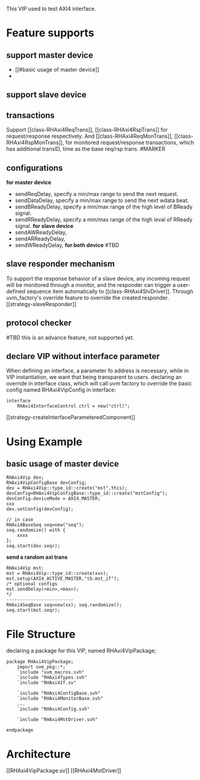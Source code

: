 This VIP used to test AXI4 interface.
# Feature supports
## support master device
- [[#basic usage of master device]]
- 
## support slave device

## transactions
Support [[class-RHAxi4ReqTrans]], [[class-RHAxi4RspTrans]] for request/response respectively.
And [[class-RHAxi4ReqMonTrans]], [[class-RHAxi4RspMonTrans]], for monitored request/response transactions, which has additional transID, time as the base req/rsp trans.
#MARKER
## configurations
**for master device**
- sendReqDelay, specify a min/max range to send the next request.
- sendDataDelay, specify a min/max range to send the next wdata beat.
- sendBReadyDelay, specify a min/max range of the high level of BReady signal.
- sendRReadyDelay, specify a min/max range of the high leval of RReady signal.
**for slave device**
- sendAWReadyDelay,
- sendARReadyDelay,
- sendWReadyDelay,
**for both device**
#TBD

## slave responder mechanism
To support the response behavior of a slave device, any incoming request will be monitored through a monitor, and the responder can trigger a user-defined sequence item automatically to [[class-RHAxi4SlvDriver]].
Through uvm_factory's override feature to override the created responder.
[[strategy-slaveResponder]]
## protocol checker
#TBD this is an advance feature, not supported yet.
## declare VIP without interface parameter
When defining an interface, a parameter fo address is necessary, while in VIP instantiation, we want that being transparent to users. 
declaring an override in interface class, which will call uvm factory to override the basic config named RHAxi4VipConfig 
in interface:
```
interface
	RHAxi4InterfaceControl ctrl = new("ctrl)";
```
[[strategy-createInterfaceParameteredComponent]]

# Using Example
## basic usage of master device
```
RHAxi4Vip dev;
RHAxi4VipConfigBase devConfig;
dev = RHAxi4Vip::type_id::create("mst",this);
devConfig=RHAxi4VipConfigBase::type_id::create("mstConfig");
devConfig.deviceMode = AXI4_MASTER;
xxx
dev.setConfig(devConfig);

// in case
RHAxi4BaseSeq seq=new("seq");
seq.randomize() with {
	xxxx
};
seq.start(dev.seqr);
```

**send a random axi trans**
```
RHAxi4Vip mst;
mst = RHAxi4Vip::type_id::create(xxx);
mst.setup(AXI4_ACTIVE_MASTER,"tb.mst_if");
/* optional configs
mst.sendDelay(<min>,<max>);
*/
-------------------------
RHAxi4SeqBase seq=new(xx); seq.randomize();
seq.start(mst.seqr);
```

# File Structure
declaring a package for this VIP, named RHAxi4VipPackage;
```
package RHAxi4VipPackage;
	import uvm_pkg::*;
	`include "uvm_macros.svh"
	`include "RHAxi4Types.svh"
	`include "RHAxi4If.sv"

	`include "RHAxi4ConfigBase.svh"
	`include "RHAxi4MonitorBase.svh"
	...
	`include "RHAxi4Config.svh"

	`include "RHAxi4MstDriver.svh"
	
endpackage
```
# Architecture

[[RHAxi4VipPackage.sv]]
[[RHAxi4MstDriver]]

